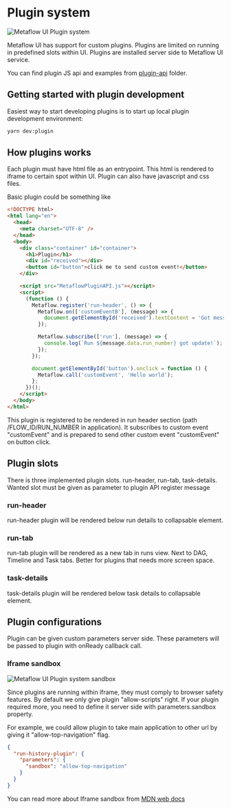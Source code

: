 # Plugin system

![Metaflow UI Plugin system](images/metaflow-ui-plugins.png)

Metaflow UI has support for custom plugins. Plugins are limited on running in predefined slots within UI. Plugins are installed server side to Metaflow UI service.

You can find plugin JS api and examples from [plugin-api](../plugin-api/README.md) folder.

## Getting started with plugin development

Easiest way to start developing plugins is to start up local plugin development environment:

```sh
yarn dev:plugin
```

## How plugins works

Each plugin must have html file as an entrypoint. This html is rendered to iframe to certain spot within UI. Plugin can also have javascript and css files.

Basic plugin could be something like

```html
<!DOCTYPE html>
<html lang="en">
  <head>
    <meta charset="UTF-8" />
  </head>
  <body>
    <div class="container" id="container">
      <h1>Plugin</h1>
      <div id="received"></div>
      <button id="button">click me to send custom event!</button>
    </div>

    <script src="MetaflowPluginAPI.js"></script>
    <script>
      (function () {
        Metaflow.register('run-header', () => {
          Metaflow.on(['customEventB'], (message) => {
            document.getElementById('received').textContent = 'Got message: ' + message.data;
          });

          Metaflow.subscribe(['run'], (message) => {
            console.log(`Run ${message.data.run_number} got update!`);
          });
        });

        document.getElementById('button').onclick = function () {
          Metaflow.call('customEvent', 'Hello world');
        };
      })();
    </script>
  </body>
</html>
```

This plugin is registered to be rendered in run header section (path /FLOW_ID/RUN_NUMBER in application). It subscribes to custom event "customEvent" and is prepared to send other custom event "customEvent" on button click.

## Plugin slots

There is three implemented plugin slots. run-header, run-tab, task-details. Wanted slot must be given as parameter to plugin API register message

### run-header

run-header plugin will be rendered below run details to collapsable element.

### run-tab

run-tab plugin will be rendered as a new tab in runs view. Next to DAG, Timeline and Task tabs. Better for plugins that needs more screen space.

### task-details

task-details plugin will be rendered below task details to collapsable element.

## Plugin configurations

Plugin can be given custom parameters server side. These parameters will be passed to plugin with onReady callback call.

### Iframe sandbox

![Metaflow UI Plugin system sandbox](images/metaflow-ui-plugins-sandbox.png)

Since plugins are running within iframe, they must comply to browser safety features. By default we only give plugin "allow-scripts" right. If your plugin required more, you need to define it server side with parameters.sandbox property.

For example, we could allow plugin to take main application to other url by giving it "allow-top-navigation" flag.

```JSON
{
  "run-history-plugin": {
    "parameters": {
      "sandbox": "allow-top-navigation"
    }
  }
}
```

You can read more about Iframe sandbox from [MDN web docs](https://developer.mozilla.org/en-US/docs/Web/HTML/Element/iframe#attr-sandbox)
